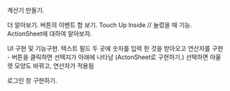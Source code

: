 계산기 만들기.

더 알아보기.
버튼의 이벤트 함 보기.
Touch Up Inside // 눌렀을 때 기능.
ActionSheet에 대하여 알아보자.

UI 구현 및 기능구현.
텍스트 필드 두 곳에 숫자를 입력 한 것을 받아오고
연산자를 구현 - 버튼을 클릭하면 선택지가 아래에 나타남 (ActonSheet로 구현하기.)
선택하면 아울렛 모양도 바뀌고, 연산자가 적용됨

로그인 창 구현하기.


